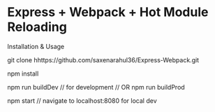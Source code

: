 # Express + Webpack + Hot Module Reloading 



Installation & Usage

git clone hhttps://github.com/saxenarahul36/Express-Webpack.git




npm install

npm run buildDev        // for development
    // OR
npm run buildProd

npm start               // navigate to localhost:8080 for local dev
